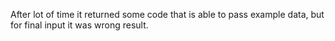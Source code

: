 After lot of time it returned some code that is able to pass example data, but for final input it was wrong result.

